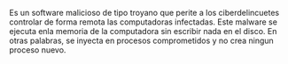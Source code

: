 Es un software malicioso de tipo troyano que perite a los ciberdelincuetes controlar de forma remota las computadoras infectadas. Este malware se ejecuta enla memoria de la computadora sin escribir nada en el disco. En otras palabras, se inyecta en procesos comprometidos y no crea ningun proceso nuevo.